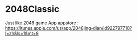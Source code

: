 2048Classic
===========

Just like 2048 game App 
appstore :   https://itunes.apple.com/us/app/2048jing-dian/id922797710?l=zh&ls=1&mt=8
